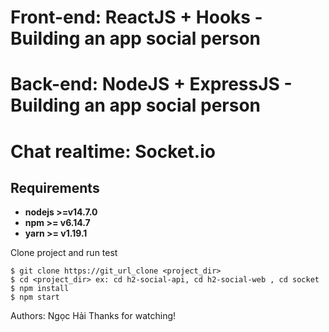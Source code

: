 # Front-end: ReactJS + Hooks - Building an app social person
# Back-end: NodeJS + ExpressJS - Building an app social person
# Chat realtime: Socket.io

## Requirements

* **nodejs >=v14.7.0**
* **npm >= v6.14.7**
* **yarn >= v1.19.1**

Clone project and run test

```
$ git clone https://git_url_clone <project_dir>
$ cd <project_dir> ex: cd h2-social-api, cd h2-social-web , cd socket
$ npm install
$ npm start
```

Authors: Ngọc Hải
Thanks for watching!